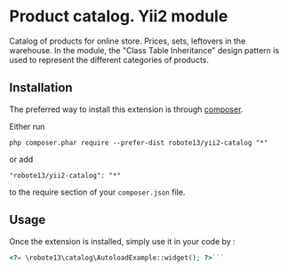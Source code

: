 Product catalog. Yii2 module
============================
Catalog of products for online store. Prices, sets, leftovers in the warehouse. 
In the module, the "Class Table Inheritance" design pattern is used to represent the different categories of products.

Installation
------------

The preferred way to install this extension is through [composer](http://getcomposer.org/download/).

Either run

```
php composer.phar require --prefer-dist robote13/yii2-catalog "*"
```

or add

```
"robote13/yii2-catalog": "*"
```

to the require section of your `composer.json` file.


Usage
-----

Once the extension is installed, simply use it in your code by  :

```php
<?= \robote13\catalog\AutoloadExample::widget(); ?>```